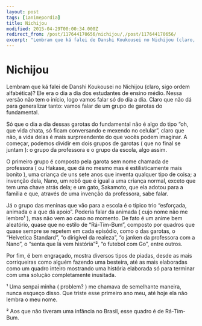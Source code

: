 ```yaml
---
layout: post
tags: [1animepordia]
title: Nichijou
modified: 2015-04-29T00:00:34.000Z
redirect_from: /post/117644170656/nichijou/,/post/117644170656/
excerpt: "Lembram que ká falei de Danshi Koukousei no Nichijou (claro, sigo ordem alfabética)? Ele era o dia a dia dos estudantes de ensino médio. Nessa versão não tem o início, logo vamos falar só do dia a dia. Claro que não dá para generalizar tanto: vamos falar de um grupo de garotas do fundamental."
---
```


Nichijou
========

Lembram que ká falei de Danshi Koukousei no Nichijou (claro, sigo ordem
alfabética)? Ele era o dia a dia dos estudantes de ensino médio. Nessa
versão não tem o início, logo vamos falar só do dia a dia. Claro que não
dá para generalizar tanto: vamos falar de um grupo de garotas do
fundamental.

Só que o dia a dia dessas garotas do fundamental não é algo do tipo “oh,
que vida chata, só ficam conversando e mexendo no celular”, claro que
não, a vida delas é mais surpreendente do que vocês podem imaginar. A
começar, podemos dividir em dois grupos de garotas ( que no final se
juntam ): o grupo da professora e o grupo da escola, algo assim.

O primeiro grupo é composto pela garota sem nome chamada de professora (
ou Hakase, que dá no mesmo mas é estilisticamente mais bonito ), uma
criança de uns sete anos que inventa qualquer tipo de coisa; a invenção
dela, Nano, um robô que é igual a uma criança normal, exceto que tem uma
chave atrás dela; e um gato, Sakamoto, que ela adotou para a família e
que, através de uma invenção da professora, sabe falar.

Já o grupo das meninas que vão para a escola é o típico trio “esforçada,
animada e a que dá apoio”. Poderia falar da animada ( cujo nome não me
lembro¹ ), mas não vem ao caso no momento. De fato é um anime bem
aleatório, quase que no estilo de “Rá-Tim-Bum”, composto por quadros que
quase sempre se repetem em cada episódio, como o das garotas, o
“Helvetica Standard”, “o dirigível da realeza”, “o janken da professora
com a Nano”, o “senta que lá vem história”², “o futebol com Go”, entre
outros.

Por fim, é bem engraçado, mostra diversos tipos de piadas, desde as mais
corriqueiras como alguém fazendo uma besteira, até as mais elaboradas
como um quadro inteiro mostrando uma história elaborada só para terminar
com uma solução completamente inusitada.

<!-- more -->

¹ Uma senpai minha ( problem? ) me chamava de semelhante maneira, nunca
esqueço disso. Que triste esse primeiro ano meu, até hoje ela não lembra
o meu nome.

² Aos que não tiveram uma infância no Brasil, esse quadro é de
Rá-Tim-Bum.


